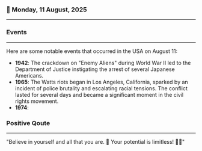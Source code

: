 ### 📅 Monday, 11 August, 2025
------
### Events
------
Here are some notable events that occurred in the USA on August 11:

- **1942**: The crackdown on "Enemy Aliens" during World War II led to the Department of Justice instigating the arrest of several Japanese Americans.
- **1965**: The Watts riots began in Los Angeles, California, sparked by an incident of police brutality and escalating racial tensions. The conflict lasted for several days and became a significant moment in the civil rights movement.
- **1974**:
### Positive Qoute
------
"Believe in yourself and all that you are. 🌟 Your potential is limitless! 💪✨"
